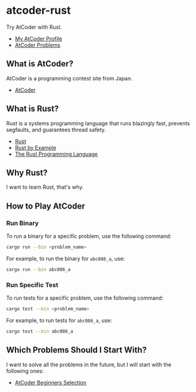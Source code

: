 # atcoder-rust

Try AtCoder with Rust.

- [My AtCoder Profile](https://atcoder.jp/users/sakuram)
- [AtCoder Problems](https://kenkoooo.com/atcoder/#/table/sakuram)

## What is AtCoder?

AtCoder is a programming contest site from Japan.

- [AtCoder](https://atcoder.jp/)

## What is Rust?

Rust is a systems programming language that runs blazingly fast, prevents segfaults, and guarantees thread safety.

- [Rust](https://www.rust-lang.org/)
- [Rust by Example](https://doc.rust-lang.org/rust-by-example/)
- [The Rust Programming Language](https://doc.rust-lang.org/book/)

## Why Rust?

I want to learn Rust, that's why.

## How to Play AtCoder

### Run Binary

To run a binary for a specific problem, use the following command:

```sh
cargo run --bin <problem_name>
```

For example, to run the binary for `abc086_a`, use:

```sh
cargo run --bin abc086_a
```

### Run Specific Test

To run tests for a specific problem, use the following command:

```sh
cargo test --bin <problem_name>
```

For example, to run tests for `abc086_a`, use:

```sh
cargo test --bin abc086_a
```

## Which Problems Should I Start With?

I want to solve all the problems in the future, but I will start with the following ones:

- [AtCoder Beginners Selection](https://atcoder.jp/contests/abs/tasks)
